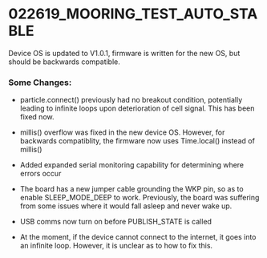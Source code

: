 # 022619_MOORING_TEST_AUTO_STABLE 

Device OS is updated to V1.0.1, firmware is written for the new OS, but should be backwards compatible.


### Some Changes: 

- particle.connect() previously had no breakout condition, potentially leading to infinite loops upon deterioration of cell signal. This has been fixed now.

- millis() overflow was fixed in the new device OS. However, for backwards compatiblity, the firmware now uses Time.local() instead of millis()

- Added expanded serial monitoring capability for determining where errors occur

- The board has a new jumper cable grounding the WKP pin, so as to enable SLEEP_MODE_DEEP to work. Previously, the board was suffering from some issues where it would fall asleep and never wake up. 

- USB comms now turn on before PUBLISH_STATE is called

- At the moment, if the device cannot connect to the internet, it goes into an infinite loop. However, it is unclear as to how to fix this. 
